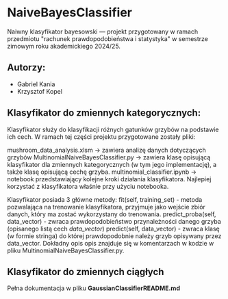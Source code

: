 # NaiveBayesClassifier
Naiwny klasyfikator bayesowski — projekt przygotowany w ramach przedmiotu "rachunek prawdopodobieństwa i statystyka" w semestrze zimowym roku akademickiego 2024/25.

## Autorzy:
- Gabriel Kania
- Krzysztof Kopel

## Klasyfikator do zmiennych kategorycznych:
Klasyfikator służy do klasyfikacji różnych gatunków grzybów na podstawie ich cech. W ramach tej części projektu przygotowane zostały pliki:

mushroom_data_analysis.xlsm -> zawiera analizę danych dotyczących grzybów
MultinomialNaiveBayesClassifier.py -> zawiera klasę opisującą klasyfikator dla zmiennych kategorycznych (w tym jego implementację), a także klasę opisującą cechę grzyba.
multinomial_classifier.ipynb -> notebook przedstawiający kolejne kroki działania klasyfikatora. Najlepiej korzystać z klasyfikatora właśnie przy użyciu notebooka.

Klasyfikator posiada 3 główne metody: 
fit(self, training_set) - metoda pozwalająca na trenowanie klasyfikatora, przyjmuje jako wejście zbiór danych, który ma zostać wykorzystany do trenowania.
predict_proba(self, data_vector) - zwraca prawdopodobieństwo przynależności danego grzyba (opisanego listą cech *data_vector*)
predict(self, data_vector) - zwraca klasę (w formie stringa) do której prawdopodobnie należy grzyb opisywany przez data_vector.
Dokładny opis opis znajduje się w komentarzach w kodzie w pliku MultinomialNaiveBayesClassifier.py.

## Klasyfikator do zmiennych ciągłych
Pełna dokumentacja w pliku **GaussianClassifierREADME.md**
